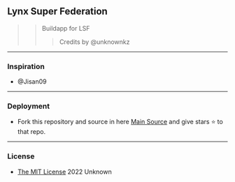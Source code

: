 ## Lynx Super Federation
>> Buildapp for LSF
>>> Credits by @unknownkz
---

### Inspiration
* @Jisan09
---

### Deployment
* Fork this repository and source in here [Main Source](https://github.com/unknownkz/LynxSuperFederation) and give stars ⭐ to that repo.

---
### License

* [The MIT License](https://opensource.org/licenses/MIT) 2022 Unknown
